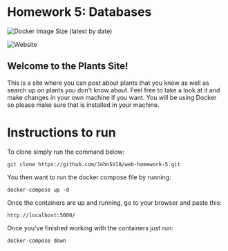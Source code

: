 # Homework 5: Databases

![Docker Image Size (latest by date)](https://img.shields.io/docker/image-size/JohnSV18/web-homework-5)

![Website](https://img.shields.io/website?down_color=red&down_message=Offline&up_color=green&up_message=Online&url=http%3A%2F%2Fplants-app.dev.johnmarcos.me%2F)

## Welcome to the Plants Site!

This is a site where you can post about plants that you know as well as search up on plants you don't know about. Feel free to take a look at it and make changes in your own machine if you want. You will be using Docker so please make sure that is installed in your machine.

# Instructions to run
To clone simply run the command below:
```Terminal command
git clone https://github.com/JohnSV18/web-homework-5.git
```
You then want to run the docker compose file by running:
```Terminal command
docker-compose up -d
```
Once the containers are up and running, go to your browser and paste this:
```Http command
http://localhost:5000/
```
Once you've finished working with the containers just run:
```Terminal command
docker-compose down
```